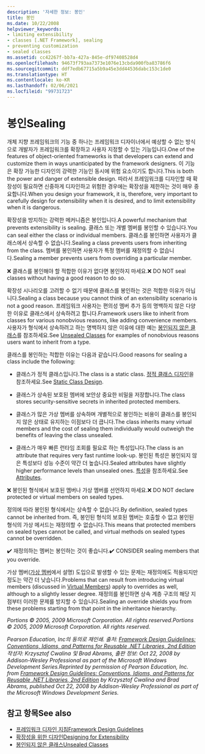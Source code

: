 ```yaml
---
description: '자세한 정보: 봉인'
title: 봉인
ms.date: 10/22/2008
helpviewer_keywords:
- limiting extensibility
- classes [.NET Framework], sealing
- preventing customization
- sealed classes
ms.assetid: cc42267f-bb7a-427a-845e-df97408528d4
ms.openlocfilehash: 94673f793aa7373e1076e13cbda900fba83786f6
ms.sourcegitcommit: ddf7edb67715a5b9a45e3dd44536dabc153c1de0
ms.translationtype: HT
ms.contentlocale: ko-KR
ms.lasthandoff: 02/06/2021
ms.locfileid: "99731723"
---
```

# <a name="sealing"></a><span data-ttu-id="738e5-103">봉인</span><span class="sxs-lookup"><span data-stu-id="738e5-103">Sealing</span></span>

<span data-ttu-id="738e5-104">개체 지향 프레임워크의 기능 중 하나는 프레임워크 디자이너에서 예상할 수 없는 방식으로 개발자가 프레임워크를 확장하고 사용자 지정할 수 있는 기능입니다.</span><span class="sxs-lookup"><span data-stu-id="738e5-104">One of the features of object-oriented frameworks is that developers can extend and customize them in ways unanticipated by the framework designers.</span></span> <span data-ttu-id="738e5-105">이 기능은 확장 가능한 디자인의 강력한 기능인 동시에 위험 요소이기도 합니다.</span><span class="sxs-lookup"><span data-stu-id="738e5-105">This is both the power and danger of extensible design.</span></span> <span data-ttu-id="738e5-106">따라서 프레임워크를 디자인할 때 확장성이 필요하면 신중하게 디자인하고 위험한 경우에는 확장성을 제한하는 것이 매우 중요합니다.</span><span class="sxs-lookup"><span data-stu-id="738e5-106">When you design your framework, it is, therefore, very important to carefully design for extensibility when it is desired, and to limit extensibility when it is dangerous.</span></span>

 <span data-ttu-id="738e5-107">확장성을 방지하는 강력한 메커니즘은 봉인입니다.</span><span class="sxs-lookup"><span data-stu-id="738e5-107">A powerful mechanism that prevents extensibility is sealing.</span></span> <span data-ttu-id="738e5-108">클래스 또는 개별 멤버를 봉인할 수 있습니다.</span><span class="sxs-lookup"><span data-stu-id="738e5-108">You can seal either the class or individual members.</span></span> <span data-ttu-id="738e5-109">클래스를 봉인하면 사용자가 클래스에서 상속할 수 없습니다.</span><span class="sxs-lookup"><span data-stu-id="738e5-109">Sealing a class prevents users from inheriting from the class.</span></span> <span data-ttu-id="738e5-110">멤버를 봉인하면 사용자가 특정 멤버를 재정의할 수 없습니다.</span><span class="sxs-lookup"><span data-stu-id="738e5-110">Sealing a member prevents users from overriding a particular member.</span></span>

 <span data-ttu-id="738e5-111">❌ 클래스를 봉인해야 할 적합한 이유가 없다면 봉인하지 마세요.</span><span class="sxs-lookup"><span data-stu-id="738e5-111">❌ DO NOT seal classes without having a good reason to do so.</span></span>

 <span data-ttu-id="738e5-112">확장성 시나리오를 고려할 수 없기 때문에 클래스를 봉인하는 것은 적합한 이유가 아닙니다.</span><span class="sxs-lookup"><span data-stu-id="738e5-112">Sealing a class because you cannot think of an extensibility scenario is not a good reason.</span></span> <span data-ttu-id="738e5-113">프레임워크 사용자는 편의성 멤버 추가 등의 명백하지 않은 다양한 이유로 클래스에서 상속하려고 합니다.</span><span class="sxs-lookup"><span data-stu-id="738e5-113">Framework users like to inherit from classes for various nonobvious reasons, like adding convenience members.</span></span> <span data-ttu-id="738e5-114">사용자가 형식에서 상속하려고 하는 명백하지 않은 이유에 대한 예는 [봉인되지 않은 클래스](unsealed-classes.md)를 참조하세요.</span><span class="sxs-lookup"><span data-stu-id="738e5-114">See [Unsealed Classes](unsealed-classes.md) for examples of nonobvious reasons users want to inherit from a type.</span></span>

 <span data-ttu-id="738e5-115">클래스를 봉인하는 적합한 이유는 다음과 같습니다.</span><span class="sxs-lookup"><span data-stu-id="738e5-115">Good reasons for sealing a class include the following:</span></span>

- <span data-ttu-id="738e5-116">클래스가 정적 클래스입니다.</span><span class="sxs-lookup"><span data-stu-id="738e5-116">The class is a static class.</span></span> <span data-ttu-id="738e5-117">[정적 클래스 디자인](static-class.md)을 참조하세요.</span><span class="sxs-lookup"><span data-stu-id="738e5-117">See [Static Class Design](static-class.md).</span></span>

- <span data-ttu-id="738e5-118">클래스가 상속된 보호된 멤버에 보안상 중요한 비밀을 저장합니다.</span><span class="sxs-lookup"><span data-stu-id="738e5-118">The class stores security-sensitive secrets in inherited protected members.</span></span>

- <span data-ttu-id="738e5-119">클래스가 많은 가상 멤버를 상속하며 개별적으로 봉인하는 비용이 클래스를 봉인되지 않은 상태로 유지하는 이점보다 더 큽니다.</span><span class="sxs-lookup"><span data-stu-id="738e5-119">The class inherits many virtual members and the cost of sealing them individually would outweigh the benefits of leaving the class unsealed.</span></span>

- <span data-ttu-id="738e5-120">클래스가 매우 빠른 런타임 조회를 필요로 하는 특성입니다.</span><span class="sxs-lookup"><span data-stu-id="738e5-120">The class is an attribute that requires very fast runtime look-up.</span></span> <span data-ttu-id="738e5-121">봉인된 특성은 봉인되지 않은 특성보다 성능 수준이 약간 더 높습니다.</span><span class="sxs-lookup"><span data-stu-id="738e5-121">Sealed attributes have slightly higher performance levels than unsealed ones.</span></span> <span data-ttu-id="738e5-122">[특성](attributes.md)을 참조하세요.</span><span class="sxs-lookup"><span data-stu-id="738e5-122">See [Attributes](attributes.md).</span></span>

 <span data-ttu-id="738e5-123">❌ 봉인된 형식에서 보호된 멤버나 가상 멤버를 선언하지 마세요.</span><span class="sxs-lookup"><span data-stu-id="738e5-123">❌ DO NOT declare protected or virtual members on sealed types.</span></span>

 <span data-ttu-id="738e5-124">정의에 따라 봉인된 형식에서는 상속할 수 없습니다.</span><span class="sxs-lookup"><span data-stu-id="738e5-124">By definition, sealed types cannot be inherited from.</span></span> <span data-ttu-id="738e5-125">즉, 봉인된 형식의 보호된 멤버는 호출할 수 없고 봉인된 형식의 가상 메서드는 재정의할 수 없습니다.</span><span class="sxs-lookup"><span data-stu-id="738e5-125">This means that protected members on sealed types cannot be called, and virtual methods on sealed types cannot be overridden.</span></span>

 <span data-ttu-id="738e5-126">✔️ 재정의하는 멤버는 봉인하는 것이 좋습니다.</span><span class="sxs-lookup"><span data-stu-id="738e5-126">✔️ CONSIDER sealing members that you override.</span></span>

 <span data-ttu-id="738e5-127">가상 멤버([가상 멤버](virtual-members.md)에서 설명) 도입으로 발생할 수 있는 문제는 재정의에도 적용되지만 정도는 약간 더 낮습니다.</span><span class="sxs-lookup"><span data-stu-id="738e5-127">Problems that can result from introducing virtual members (discussed in [Virtual Members](virtual-members.md)) apply to overrides as well, although to a slightly lesser degree.</span></span> <span data-ttu-id="738e5-128">재정의를 봉인하면 상속 계층 구조의 해당 지점부터 이러한 문제를 방지할 수 있습니다.</span><span class="sxs-lookup"><span data-stu-id="738e5-128">Sealing an override shields you from these problems starting from that point in the inheritance hierarchy.</span></span>

 <span data-ttu-id="738e5-129">*Portions © 2005, 2009 Microsoft Corporation. All rights reserved.*</span><span class="sxs-lookup"><span data-stu-id="738e5-129">*Portions © 2005, 2009 Microsoft Corporation. All rights reserved.*</span></span>

 <span data-ttu-id="738e5-130">*Pearson Education, Inc의 동의로 재인쇄. 출처: [Framework Design Guidelines: Conventions, Idioms, and Patterns for Reusable .NET Libraries, 2nd Edition](https://www.informit.com/store/framework-design-guidelines-conventions-idioms-and-9780321545619) 작성자: Krzysztof Cwalina 및 Brad Abrams, 출판 정보: Oct 22, 2008 by Addison-Wesley Professional as part of the Microsoft Windows Development Series.*</span><span class="sxs-lookup"><span data-stu-id="738e5-130">*Reprinted by permission of Pearson Education, Inc. from [Framework Design Guidelines: Conventions, Idioms, and Patterns for Reusable .NET Libraries, 2nd Edition](https://www.informit.com/store/framework-design-guidelines-conventions-idioms-and-9780321545619) by Krzysztof Cwalina and Brad Abrams, published Oct 22, 2008 by Addison-Wesley Professional as part of the Microsoft Windows Development Series.*</span></span>

## <a name="see-also"></a><span data-ttu-id="738e5-131">참고 항목</span><span class="sxs-lookup"><span data-stu-id="738e5-131">See also</span></span>

- [<span data-ttu-id="738e5-132">프레임워크 디자인 지침</span><span class="sxs-lookup"><span data-stu-id="738e5-132">Framework Design Guidelines</span></span>](index.md)
- [<span data-ttu-id="738e5-133">확장성을 위한 디자인</span><span class="sxs-lookup"><span data-stu-id="738e5-133">Designing for Extensibility</span></span>](designing-for-extensibility.md)
- [<span data-ttu-id="738e5-134">봉인되지 않은 클래스</span><span class="sxs-lookup"><span data-stu-id="738e5-134">Unsealed Classes</span></span>](unsealed-classes.md)
